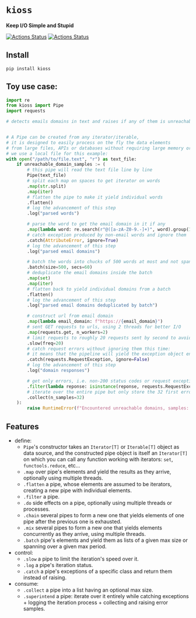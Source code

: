 # `kioss`
**Keep I/O Simple and Stupid**

[![Actions Status](https://github.com/bonnal-enzo/kioss/workflows/test/badge.svg)](https://github.com/bonnal-enzo/kioss/actions) [![Actions Status](https://github.com/bonnal-enzo/kioss/workflows/PyPI/badge.svg)](https://github.com/bonnal-enzo/kioss/actions)

## Install

`pip install kioss`

## Toy use case:

```python
import re
from kioss import Pipe
import requests

# detects emails domains in text and raises if any of them is unreachable


# A Pipe can be created from any iterator/iterable,
# it is designed to easily process on the fly the data elements
# from large files, APIs or databases without requiring large memory or disk.
# we use a local file for this example:
with open("/path/to/file.text", "r") as text_file:
    if unreachable_domain_samples := (
        # this pipe will read the text file line by line
        Pipe(text_file)
        # split each map on spaces to get iterator on words
        .map(str.split)
        .map(iter)
        # flatten the pipe to make it yield individual words
        .flatten()
        # log the advancement of this step
        .log("parsed words")

        # parse the word to get the email domain in it if any
        .map(lambda word: re.search(r"@([a-zA-Z0-9.-]+)", word).group(1))
        # catch exception produced by non-email words and ignore them
        .catch(AttributeError, ignore=True)
        # log the advancement of this step
        .log("parsed email domains")

        # batch the words into chucks of 500 words at most and not spanning over more than a 1 minute
        .batch(size=500, secs=60)
        # deduplicate the email domains inside the batch
        .map(set)
        .map(iter)
        # flatten back to yield individual domains from a batch
        .flatten()
        # log the advancement of this step
        .log("parsed email domains deduplicated by batch")

        # construct url from email domain
        .map(lambda email_domain: f"https://{email_domain}")
        # sent GET requests to urls, using 2 threads for better I/O
        .map(requests.get, n_workers=2)
        # limit requests to roughly 20 requests sent by second to avoid spam
        .slow(freq=20)
        # catch request errors without ignoring them this time:
        # it means that the pipeline will yield the exception object encountered instead of raising it
        .catch(requests.RequestException, ignore=False)
        # log the advancement of this step
        .log("domain responses")

        # get only errors, i.e. non-200 status codes or request exceptions (yielded by upstream because ignore=False)
        .filter(lambda reponse: isinstance(reponse, requests.RequestException) or reponse.status_code != 200)
        # iterate over the entire pipe but only store the 32 first errors
        .collect(n_samples=32) 
    ):
        raise RuntimeError(f"Encountered unreachable domains, samples: {unreachable_domain_samples}")
```

## Features
- define:
    - `Pipe`'s constructor takes an `Iterator[T]` or `Iterable[T]` object as data source, and the constructed pipe object is itself an `Iterator[T]` on which you can call any function working with iterators: `set`, `functools.reduce`, etc...
    - `.map` over pipe's elements and yield the results as they arrive, optionally using multiple threads.
    - `.flatten` a pipe, whose elements are assumed to be iterators, creating a new pipe with individual elements.
    - `.filter` a pipe.
    - `.do` side effects on a pipe, optionally using multiple threads or processes.
    - `.chain` several pipes to form a new one that yields elements of one pipe after the previous one is exhausted.
    - `.mix` several pipes to form a new one that yields elements concurrently as they arrive, using multiple threads.
    - `.batch` pipe's elements and yield them as lists of a given max size or spanning over a given max period.
- control:
    - `.slow` a pipe to limit the iteration's speed over it.
    - `.log` a pipe's iteration status.
    - `.catch` a pipe's exceptions of a specific class and return them instead of raising.
- consume:
    - `.collect` a pipe into a list having an optional max size.
    - `.superintend` a pipe: iterate over it entirely while catching exceptions + logging the iteration process + collecting and raising error samples.
  
